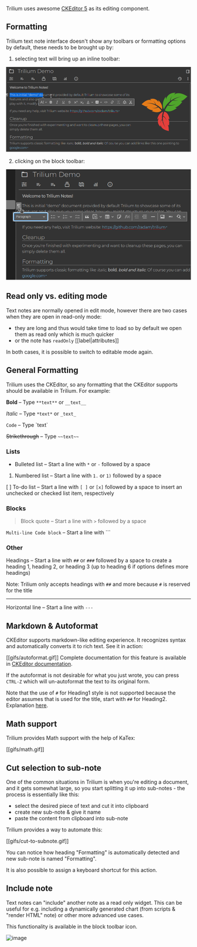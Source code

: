 Trilium uses awesome [CKEditor 5](https://ckeditor.com/ckeditor-5/) as its editing component. 

## Formatting

Trilium text note interface doesn't show any toolbars or formatting options by default, these needs to be brought up by:

1) selecting text will bring up an inline toolbar:

![](images/text-notes-formatting-inline.png)

2) clicking on the block toolbar:

![](images/text-notes-formatting-block.png)

## Read only vs. editing mode

Text notes are normally opened in edit mode, however there are two cases when they are open in read-only mode:

* they are long and thus would take time to load so by default we open them as read only which is much quicker
* or the note has `readOnly` [[label|attributes]]

In both cases, it is possible to switch to editable mode again.

## General Formatting

Trilium uses the CKEditor, so any formatting that the CKEditor supports should be available in Trilium. For example:

**Bold** – Type `**text**` or `__text__`

*Italic* – Type `*text*` or `_text_`

`Code` – Type \`text`

~~Strikethrough~~ – Type `~~text~~`

### Lists

* Bulleted list – Start a line with `*` or `-` followed by a space

1. Numbered list – Start a line with `1.` or `1)` followed by a space

[ ] To-do list – Start a line with `[ ]` or `[x]` followed by a space to insert an unchecked or checked list item, respectively


###  Blocks

> Block quote – Start a line with `>` followed by a space

```Multi-line Code block``` – Start a line with ```


###  Other

Headings – Start a line with `##` or `###` followed by a space to create a heading 1, heading 2, or heading 3 (up to heading 6 if options defines more headings)

Note: Trilium only accepts headings with `##` and more because `#` is reserved for the title

---
Horizontal line – Start a line with `---`
 

## Markdown & Autoformat

CKEditor supports markdown-like editing experience. It recognizes syntax and automatically converts it to rich text. See it in action:

[[gifs/autoformat.gif]]
Complete documentation for this feature is available in [CKEditor documentation](https://ckeditor.com/docs/ckeditor5/latest/features/autoformat.html).

If the autoformat is not desirable for what you just wrote, you can press `CTRL-Z` which will un-autoformat the text to its original form.

Note that the use of `#` for Heading1 style is not supported because the editor assumes that is used for the title, start with `##` for Heading2. Explanation [here](https://ckeditor.com/docs/ckeditor5/latest/features/headings.html#heading-levels).

## Math support

Trilium provides Math support with the help of KaTex:

[[gifs/math.gif]]

## Cut selection to sub-note
One of the common situations in Trilium is when you're editing a document, and it gets somewhat large, so you start splitting it up into sub-notes - the process is essentially like this:

* select the desired piece of text and cut it into clipboard
* create new sub-note & give it name
* paste the content from clipboard into sub-note

Trilium provides a way to automate this:

[[gifs/cut-to-subnote.gif]]

You can notice how heading "Formatting" is automatically detected and new sub-note is named "Formatting".

It is also possible to assign a keyboard shortcut for this action.

## Include note

Text notes can "include" another note as a read only widget. This can be useful for e.g. including a dynamically generated chart (from scripts & "render HTML" note) or other more advanced use cases.

This functionality is available in the block toolbar icon.

![image](https://user-images.githubusercontent.com/617641/161419847-7709db0e-04cf-4157-b6ec-0ef6cdaa3f74.png)
